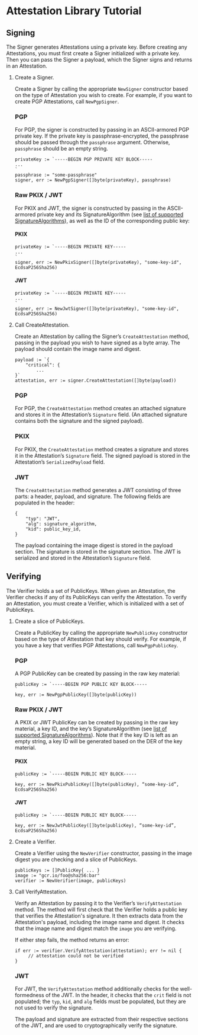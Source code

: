 # Attestation Library Tutorial

## Signing

The Signer generates Attestations using a private key. Before creating any Attestations, you must first create a Signer initialized with a private key. Then you can pass the Signer a payload, which the Signer signs and returns in an Attestation.

1. Create a Signer.
   
   Create a Signer by calling the appropriate `NewSigner` constructor based on the type of Attestation you wish to create. For example, if you want to create PGP Attestations, call `NewPgpSigner`.
   
   ### PGP
   For PGP, the signer is constructed by passing in an ASCII-armored PGP private key. If the private key is passphrase-encrypted, the passphrase should be passed through the `passphrase` argument. Otherwise, `passphrase` should be an empty string.
   ```
   privateKey := `-----BEGIN PGP PRIVATE KEY BLOCK-----
   ...
   `
   passphrase := "some-passphrase"
   signer, err := NewPgpSigner([]byte(privateKey), passphrase)
   ```
   
   ### Raw PKIX / JWT
   For PKIX and JWT, the signer is constructed by passing in the ASCII-armored private key and its SignatureAlgorithm (see [list of supported SignatureAlgorithms](https://github.com/grafeas/kritis/blob/master/pkg/attestlib/signature_algorithm.go#L24)), as well as the ID of the corresponding public key:
   
   #### PKIX
   ```
   privateKey := `-----BEGIN PRIVATE KEY-----
   ...
   `
   signer, err := NewPkixSigner([]byte(privateKey), "some-key-id", EcdsaP256Sha256)
   ```
   
   #### JWT
   ```
   privateKey := `-----BEGIN PRIVATE KEY-----
   ...
   `
   signer, err := NewJwtSigner([]byte(privateKey), "some-key-id", EcdsaP256Sha256)
   ```
   
   
2. Call CreateAttestation.

	Create an Attestation by calling the Signer’s `CreateAttestation` method, passing in the payload you wish to have signed as a byte array. The payload should contain the image name and digest.
    
    ```
    payload := `{
        "critical": {
            ...
    }`
    attestation, err := signer.CreateAttestation([]byte(payload))
    ```
    
   ### PGP
    For PGP, the `CreateAttestation` method creates an attached signature and stores it in the Attestation’s `Signature` field. (An attached signature contains both the signature and the signed payload). 

   ### PKIX
    For PKIX, the `CreateAttestation` method creates a signature and stores it in the Attestation’s `Signature` field. The signed payload is stored in the Attestation’s `SerializedPayload` field.
    
   ### JWT
   The `CreateAttestation` method generates a JWT consisting of three parts: a header, payload, and signature. The following fields are populated in the header:
   ```
   {
       "typ": "JWT",
       "alg": signature_algorithm,
       "kid": public_key_id,
   }
   ```

   The payload containing the image digest is stored in the payload section. The signature is stored in the signature section. The JWT is serialized and stored in the Attestation’s `Signature` field.
   
   
## Verifying

The Verifier holds a set of PublicKeys. When given an Attestation, the Verifier checks if any of its PublicKeys can verify the Attestation. To verify an Attestation, you must create a Verifier, which is initialized with a set of PublicKeys.

1. Create a slice of PublicKeys.

   Create a PublicKey by calling the appropriate `NewPublicKey` constructor based on the type of Attestation that key should verify. For example, if you have a key that verifies PGP Attestations, call `NewPgpPublicKey`.
   
   ### PGP
   A PGP PublicKey can be created by passing in the raw key material:
   ```
   publicKey := `-----BEGIN PGP PUBLIC KEY BLOCK-----
   `
   key, err := NewPgpPublicKey([]byte(publicKey))
   ```
   
   ### Raw PKIX / JWT
   A PKIX or JWT PublicKey can be created by passing in the raw key material, a key ID, and the key’s SignatureAlgorithm (see [list of supported SignatureAlgorithms](https://github.com/grafeas/kritis/blob/master/pkg/attestlib/signature_algorithm.go#L24)). Note that if the key ID is left as an empty string, a key ID will be generated based on the DER of the key material.
   #### PKIX
   ```
   publicKey := `-----BEGIN PUBLIC KEY BLOCK-----
   `
   key, err := NewPkixPublicKey([]byte(publicKey), “some-key-id”, EcdsaP256Sha256)
   ```
   
   #### JWT
   ```
   publicKey := `-----BEGIN PUBLIC KEY BLOCK-----
   `
   key, err := NewJwtPublicKey([]byte(publicKey), “some-key-id”, EcdsaP256Sha256)
   ```

2. Create a Verifier.

   Create a Verifier using the `NewVerifier` constructor, passing in the image digest you are checking and a slice of PublicKeys.
   
   ```
   publicKeys := []PublicKey{ ... }
   image := "gcr.io/foo@sha256:bar"
   verifier := NewVerifier(image, publicKeys)
   ```

3. Call VerifyAttestation.

   Verify an Attestation by passing it to the Verifier’s `VerifyAttestation` method. The method will first check that the Verifier holds a public key that verifies the Attestation's signature. It then extracts data from the Attestation's payload, including the image name and digest. It checks that the image name and digest match the `image` you are verifying.
   
   If either step fails, the method returns an error:
   
   ```
   if err := verifier.VerifyAttestation(attestation); err != nil {
        // attestation could not be verified
   }
   ```
   
   ### JWT
   For JWT, the `VerifyAttestation` method additionally checks for the well-formedness of the JWT. In the header, it checks that the `crit` field is not populated; the `typ`, `kid`, and `alg` fields must be populated, but they are not used to verify the signature. 
   
   The payload and signature are extracted from their respective sections of the JWT, and are used to cryptographically verify the signature.
